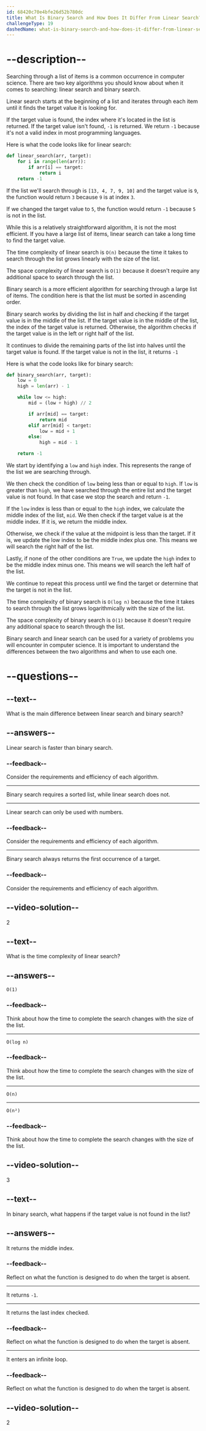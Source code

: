 ```yaml
---
id: 68420c70e4bfe26d52b780dc
title: What Is Binary Search and How Does It Differ From Linear Search?
challengeType: 19
dashedName: what-is-binary-search-and-how-does-it-differ-from-linear-search
---
```


# --description--

Searching through a list of items is a common occurrence in computer science. There are two key algorithms you should know about when it comes to searching: linear search and binary search.

Linear search starts at the beginning of a list and iterates through each item until it finds the target value it is looking for.

If the target value is found, the index where it's located in the list is returned. If the target value isn't found, `-1` is returned. We return `-1` because it's not a valid index in most programming languages.

Here is what the code looks like for linear search:

```python
def linear_search(arr, target):
    for i in range(len(arr)):
        if arr[i] == target:
            return i
    return -1
```

If the list we'll search through is `[13, 4, 7, 9, 10]` and the target value is `9`, the function would return `3` because `9` is at index `3`.

If we changed the target value to `5`, the function would return `-1` because `5` is not in the list.

While this is a relatively straightforward algorithm, it is not the most efficient. If you have a large list of items, linear search can take a long time to find the target value.

The time complexity of linear search is `O(n)` because the time it takes to search through the list grows linearly with the size of the list.

The space complexity of linear search is `O(1)` because it doesn't require any additional space to search through the list.

Binary search is a more efficient algorithm for searching through a large list of items. The condition here is that the list must be sorted in ascending order.

Binary search works by dividing the list in half and checking if the target value is in the middle of the list. If the target value is in the middle of the list, the index of the target value is returned. Otherwise, the algorithm checks if the target value is in the left or right half of the list.

It continues to divide the remaining parts of the list into halves until the target value is found. If the target value is not in the list, it returns `-1`

Here is what the code looks like for binary search:

```python
def binary_search(arr, target):
    low = 0
    high = len(arr) - 1

    while low <= high:
        mid = (low + high) // 2  

        if arr[mid] == target:
            return mid
        elif arr[mid] < target:
            low = mid + 1
        else:
            high = mid - 1

    return -1
```

We start by identifying a `low` and `high` index. This represents the range of the list we are searching through.

We then check the condition of `low` being less than or equal to `high`. If `low` is greater than `high`, we have searched through the entire list and the target value is not found. In that case we stop the search and return `-1`.

If the `low` index is less than or equal to the `high` index, we calculate the middle index of the list, `mid`. We then check if the target value is at the middle index. If it is, we return the middle index.

Otherwise, we check if the value at the midpoint is less than the target. If it is, we update the low index to be the middle index plus one. This means we will search the right half of the list.

Lastly, if none of the other conditions are `True`, we update the `high` index to be the middle index minus one. This means we will search the left half of the list.

We continue to repeat this process until we find the target or determine that the target is not in the list.

The time complexity of binary search is `O(log n)` because the time it takes to search through the list grows logarithmically with the size of the list.

The space complexity of binary search is `O(1)` because it doesn't require any additional space to search through the list.

Binary search and linear search can be used for a variety of problems you will encounter in computer science. It is important to understand the differences between the two algorithms and when to use each one.

# --questions--

## --text--

What is the main difference between linear search and binary search?

## --answers--

Linear search is faster than binary search.

### --feedback--

Consider the requirements and efficiency of each algorithm.

---

Binary search requires a sorted list, while linear search does not.

---

Linear search can only be used with numbers.

### --feedback--

Consider the requirements and efficiency of each algorithm.

---

Binary search always returns the first occurrence of a target.

### --feedback--

Consider the requirements and efficiency of each algorithm.

## --video-solution--

2

## --text--

What is the time complexity of linear search?

## --answers--

`O(1)`

### --feedback--

Think about how the time to complete the search changes with the size of the list.

---

`O(log n)`

### --feedback--

Think about how the time to complete the search changes with the size of the list.

---

`O(n)`

---

`O(n²)`

### --feedback--

Think about how the time to complete the search changes with the size of the list.

## --video-solution--

3

## --text--

In binary search, what happens if the target value is not found in the list?

## --answers--

It returns the middle index.

### --feedback--

Reflect on what the function is designed to do when the target is absent.

---

It returns `-1`.

---

It returns the last index checked.

### --feedback--

Reflect on what the function is designed to do when the target is absent.

---

It enters an infinite loop.

### --feedback--

Reflect on what the function is designed to do when the target is absent.

## --video-solution--

2

